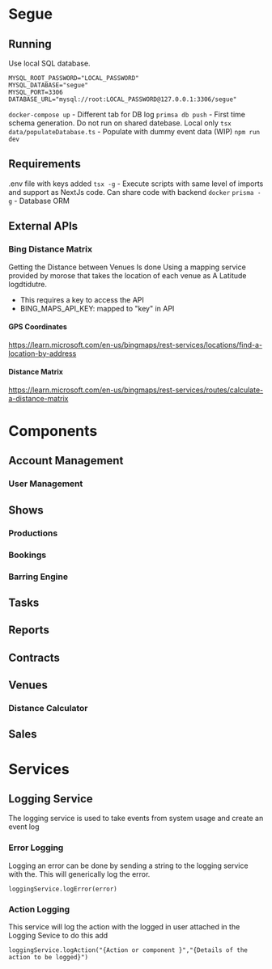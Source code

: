 # Segue

## Running

Use local SQL database.

```
MYSQL_ROOT_PASSWORD="LOCAL_PASSWORD"
MYSQL_DATABASE="segue"
MYSQL_PORT=3306
DATABASE_URL="mysql://root:LOCAL_PASSWORD@127.0.0.1:3306/segue"
```

`docker-compose up` - Different tab for DB log
`primsa db push` - First time schema generation. Do not run on shared datebase. Local only
`tsx data/populateDatabase.ts` - Populate with dummy event data (WIP)
`npm run dev`

## Requirements

.env file with keys added 
`tsx -g` - Execute scripts with same level of imports and support as NextJs code. Can share code with backend
`docker`
`prisma -g` - Database ORM

## External APIs 
### Bing Distance Matrix

Getting the Distance between Venues Is done Using a mapping service provided by morose that takes the location of 
each venue as A Latitude logdtidutre. 

- This requires a key to access the API 
- BING_MAPS_API_KEY: mapped to "key" in API
 
#### GPS Coordinates
https://learn.microsoft.com/en-us/bingmaps/rest-services/locations/find-a-location-by-address



#### Distance Matrix
https://learn.microsoft.com/en-us/bingmaps/rest-services/routes/calculate-a-distance-matrix

# Components
## Account Management
### User Management
## Shows
### Productions
### Bookings
### Barring Engine
## Tasks
## Reports
## Contracts
## Venues
### Distance Calculator
## Sales

# Services
## Logging Service

The logging service is used to take events from system usage and create an event log
### Error Logging

Logging an error can be done by sending a string to the logging service with the. This will generically log the error. 

`loggingService.logError(error)`

### Action Logging

This service will log the action with the logged in user attached in the Logging Sevice to do this add

`loggingService.logAction("{Action or component }","{Details of the action to be logged}")`
